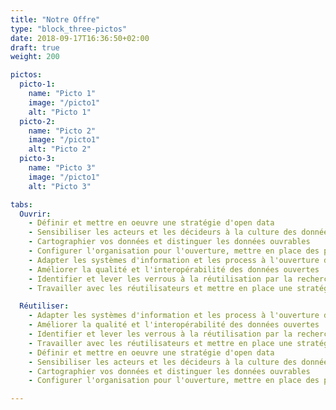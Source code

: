 ```yaml
---
title: "Notre Offre"
type: "block_three-pictos"
date: 2018-09-17T16:36:50+02:00
draft: true
weight: 200

pictos: 
  picto-1: 
    name: "Picto 1"
    image: "/picto1"
    alt: "Picto 1"
  picto-2: 
    name: "Picto 2"
    image: "/picto1"
    alt: "Picto 2"
  picto-3: 
    name: "Picto 3"
    image: "/picto1"
    alt: "Picto 3"

tabs: 
  Ouvrir:
    - Définir et mettre en oeuvre une stratégie d'open data
    - Sensibiliser les acteurs et les décideurs à la culture des données et de leur ouverture
    - Cartographier vos données et distinguer les données ouvrables
    - Configurer l'organisation pour l'ouverture, mettre en place des processus internes
    - Adapter les systèmes d'information et les process à l'ouverture des données
    - Améliorer la qualité et l'interopérabilité des données ouvertes
    - Identifier et lever les verrous à la réutilisation par la recherche en sciences sociales et en informatique 
    - Travailler avec les réutilisateurs et mettre en place une stratégie d'open data guidée par la demande

  Réutiliser:
    - Adapter les systèmes d'information et les process à l'ouverture des données
    - Améliorer la qualité et l'interopérabilité des données ouvertes
    - Identifier et lever les verrous à la réutilisation par la recherche en sciences sociales et en informatique 
    - Travailler avec les réutilisateurs et mettre en place une stratégie d'open data guidée par la demande
    - Définir et mettre en oeuvre une stratégie d'open data
    - Sensibiliser les acteurs et les décideurs à la culture des données et de leur ouverture
    - Cartographier vos données et distinguer les données ouvrables
    - Configurer l'organisation pour l'ouverture, mettre en place des processus internes

---
```


